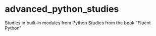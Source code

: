 # advanced_python_studies
 Studies in built-in modules from Python
 Studies from the book "Fluent Python"
